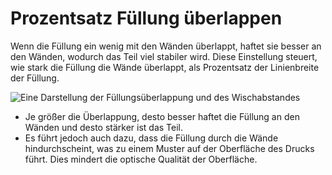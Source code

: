 Prozentsatz Füllung überlappen
====
Wenn die Füllung ein wenig mit den Wänden überlappt, haftet sie besser an den Wänden, wodurch das Teil viel stabiler wird. Diese Einstellung steuert, wie stark die Füllung die Wände überlappt, als Prozentsatz der Linienbreite der Füllung.

![Eine Darstellung der Füllungsüberlappung und des Wischabstandes](../../../articles/images/infill_overlap.svg)

* Je größer die Überlappung, desto besser haftet die Füllung an den Wänden und desto stärker ist das Teil.
* Es führt jedoch auch dazu, dass die Füllung durch die Wände hindurchscheint, was zu einem Muster auf der Oberfläche des Drucks führt. Dies mindert die optische Qualität der Oberfläche.